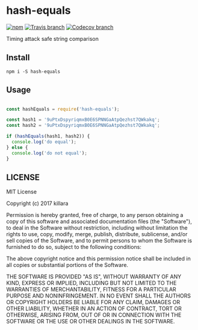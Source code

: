 # hash-equals

[![npm](https://img.shields.io/npm/v/hash-equals.svg)](https://www.npmjs.com/package/hash-equals)
[![Travis branch](https://img.shields.io/travis/killara/hash-equals/master.svg)](https://travis-ci.org/killara/hash-equals)
[![Codecov branch](https://img.shields.io/codecov/c/github/killara/hash-equals/master.svg)](https://codecov.io/github/killara/hash-equals?branch=master)

Timing attack safe string comparison

## Install

`npm i -S hash-equals`

## Usage

```javascript

const hashEquals = require('hash-equals');

const hash1 = '9uPtxDspyriqmxB0E6SPNNGaAtpQezhst7QWkakq';
const hash2 = '9uPtxDspyriqmxB0E6SPNNGaAtpQezhst7QWkakq';

if (hashEquals(hash1, hash2)) {
  console.log('do equal');
} else {
  console.log('do not equal');
}

```

## LICENSE

MIT License

Copyright (c) 2017 killara

Permission is hereby granted, free of charge, to any person obtaining a copy
of this software and associated documentation files (the "Software"), to deal
in the Software without restriction, including without limitation the rights
to use, copy, modify, merge, publish, distribute, sublicense, and/or sell
copies of the Software, and to permit persons to whom the Software is
furnished to do so, subject to the following conditions:

The above copyright notice and this permission notice shall be included in all
copies or substantial portions of the Software.

THE SOFTWARE IS PROVIDED "AS IS", WITHOUT WARRANTY OF ANY KIND, EXPRESS OR
IMPLIED, INCLUDING BUT NOT LIMITED TO THE WARRANTIES OF MERCHANTABILITY,
FITNESS FOR A PARTICULAR PURPOSE AND NONINFRINGEMENT. IN NO EVENT SHALL THE
AUTHORS OR COPYRIGHT HOLDERS BE LIABLE FOR ANY CLAIM, DAMAGES OR OTHER
LIABILITY, WHETHER IN AN ACTION OF CONTRACT, TORT OR OTHERWISE, ARISING FROM,
OUT OF OR IN CONNECTION WITH THE SOFTWARE OR THE USE OR OTHER DEALINGS IN THE
SOFTWARE.

